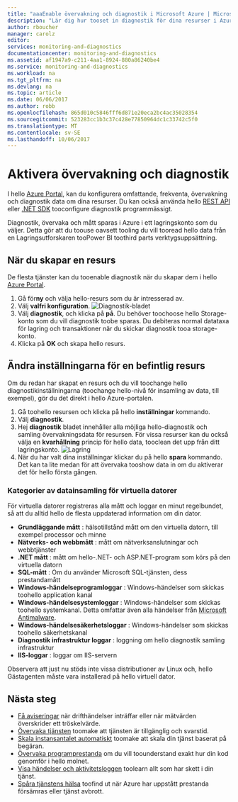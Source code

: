 ```yaml
---
title: "aaaEnable övervakning och diagnostik i Microsoft Azure | Microsoft Docs"
description: "Lär dig hur tooset in diagnostik för dina resurser i Azure."
author: rboucher
manager: carolz
editor: 
services: monitoring-and-diagnostics
documentationcenter: monitoring-and-diagnostics
ms.assetid: af1947a9-c211-4aa1-8924-880a86240be4
ms.service: monitoring-and-diagnostics
ms.workload: na
ms.tgt_pltfrm: na
ms.devlang: na
ms.topic: article
ms.date: 06/06/2017
ms.author: robb
ms.openlocfilehash: 865d010c5846fff6d871e20eca2bc4ac35028354
ms.sourcegitcommit: 523283cc1b3c37c428e77850964dc1c33742c5f0
ms.translationtype: MT
ms.contentlocale: sv-SE
ms.lasthandoff: 10/06/2017
---
```

# <a name="enable-monitoring-and-diagnostics"></a>Aktivera övervakning och diagnostik
I hello [Azure Portal](https://portal.azure.com), kan du konfigurera omfattande, frekventa, övervakning och diagnostik data om dina resurser. Du kan också använda hello [REST API](https://msdn.microsoft.com/library/azure/dn931932.aspx) eller [.NET SDK](http://www.nuget.org/packages/Microsoft.Azure.Management.Monitor) tooconfigure diagnostik programmässigt.

Diagnostik, övervaka och mått sparas i Azure i ett lagringskonto som du väljer. Detta gör att du toouse oavsett tooling du vill tooread hello data från en Lagringsutforskaren tooPower BI toothird parts verktygsuppsättning.

## <a name="when-you-create-a-resource"></a>När du skapar en resurs
De flesta tjänster kan du tooenable diagnostik när du skapar dem i hello [Azure Portal](https://portal.azure.com).

1. Gå för**ny** och välja hello-resurs som du är intresserad av.
2. Välj **valfri konfiguration**.
    ![Diagnostik-bladet](./media/insights-how-to-use-diagnostics/Insights_CreateTime.png)
3. Välj **diagnostik**, och klicka på **på**. Du behöver toochoose hello Storage-konto som du vill diagnostik toobe sparas. Du debiteras normal datataxa för lagring och transaktioner när du skickar diagnostik tooa storage-konto.
4. Klicka på **OK** och skapa hello resurs.

## <a name="change-settings-for-an-existing-resource"></a>Ändra inställningarna för en befintlig resurs
Om du redan har skapat en resurs och du vill toochange hello diagnostikinställningarna (toochange hello-nivå för insamling av data, till exempel), gör du det direkt i hello Azure-portalen.

1. Gå toohello resursen och klicka på hello **inställningar** kommando.
2. Välj **diagnostik**.
3. Hej **diagnostik** bladet innehåller alla möjliga hello-diagnostik och samling övervakningsdata för resursen. För vissa resurser kan du också välja en **kvarhållning** princip för hello data, tooclean det upp från ditt lagringskonto.
    ![Lagring](./media/insights-how-to-use-diagnostics/Insights_StorageDiagnostics.png)
4. När du har valt dina inställningar klickar du på hello **spara** kommando. Det kan ta lite medan för att övervaka tooshow data in om du aktiverar det för hello första gången.

### <a name="categories-of-data-collection-for-virtual-machines"></a>Kategorier av datainsamling för virtuella datorer
För virtuella datorer registreras alla mått och loggar en minut regelbundet, så att du alltid hello de flesta uppdaterad information om din dator.

* **Grundläggande mått** : hälsotillstånd mått om den virtuella datorn, till exempel processor och minne
* **Nätverks- och webbmått** : mått om nätverksanslutningar och webbtjänster
* **.NET mått** : mått om hello-.NET- och ASP.NET-program som körs på den virtuella datorn
* **SQL-mått** : Om du använder Microsoft SQL-tjänsten, dess prestandamått
* **Windows-händelseprogramloggar** : Windows-händelser som skickas toohello application kanal
* **Windows-händelsesystemloggar** : Windows-händelser som skickas toohello systemkanal. Detta omfattar även alla händelser från [Microsoft Antimalware](http://go.microsoft.com/fwlink/?LinkID=404171&clcid=0x409).
* **Windows-händelsesäkerhetsloggar** : Windows-händelser som skickas toohello säkerhetskanal
* **Diagnostik infrastruktur loggar** : loggning om hello diagnostik samling infrastruktur
* **IIS-loggar** : loggar om IIS-servern

Observera att just nu stöds inte vissa distributioner av Linux och, hello Gästagenten måste vara installerad på hello virtuell dator.

## <a name="next-steps"></a>Nästa steg
* [Få aviseringar](insights-receive-alert-notifications.md) när drifthändelser inträffar eller när mätvärden överskrider ett tröskelvärde.
* [Övervaka tjänsten](insights-how-to-customize-monitoring.md) toomake att tjänsten är tillgänglig och svarstid.
* [Skala instansantalet automatiskt](insights-how-to-scale.md) toomake att skala din tjänst baserat på begäran.
* [Övervaka programprestanda](../application-insights/app-insights-azure-web-apps.md) om du vill toounderstand exakt hur din kod genomför i hello molnet.
* [Visa händelser och aktivitetsloggen](insights-debugging-with-events.md) toolearn allt som har skett i din tjänst.
* [Spåra tjänstens hälsa](insights-service-health.md) toofind ut när Azure har uppstått prestanda försämras eller tjänst avbrott.

